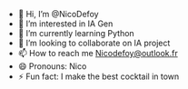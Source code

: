 - 👋 Hi, I’m @NicoDefoy
- 👀 I’m interested in IA Gen
- 🌱 I’m currently learning Python
- 💞️ I’m looking to collaborate on IA project
- 📫 How to reach me Nicodefoy@outlook.fr
- 😄 Pronouns: Nico
- ⚡ Fun fact: I make the best cocktail in town

<!---
NicoDefoy/NicoDefoy is a ✨ special ✨ repository because its `README.md` (this file) appears on your GitHub profile.
You can click the Preview link to take a look at your changes.
--->
